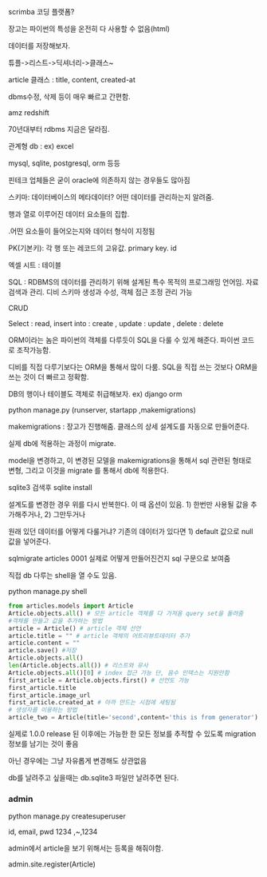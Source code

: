 scrimba 코딩 플랫폼?

장고는 파이썬의 특성을 온전히 다 사용할 수 없음(html)

데이터를 저장해보자.

튜플->리스트->딕셔너리->클래스~

article 클래스 : title, content, created-at



dbms수정, 삭제 등이 매우 빠르고 간편함.

amz redshift

70년대부터 rdbms 지금은 달라짐.

관계형 db  : ex) excel

mysql, sqlite, postgresql, orm 등등

핀테크 업체들은 굳이 oracle에 의존하지 않는 경우들도 많아짐



스키마: 데이터베이스의 메타데이터? 어떤 데이터를 관리하는지 알려줌.

행과 열로 이루어진 데이터 요소들의 집합. 

.어떤 요소들이 들어오는지와 데이터 형식이 지정됨

PK(기본키): 각 행 또는 레코드의 고유값. primary key. id

엑셀 시트 : 테이블



SQL : RDBMS의 데이터를 관리하기 위해 설계된 특수 목적의 프로그래밍 언어임. 자료 검색과 관리. 디비 스키마 생성과 수성, 객체 접근 조정 관리 가능

CRUD

Select : read, insert into : create , update : update , delete : delete



ORM이라는 놈은 파이썬의 객체를 다루듯이 SQL을 다룰 수 있게 해준다. 파이썬 코드로 조작가능함.

디비를 직접 다루기보다는 ORM을 통해서 많이 다룸. SQL을 직접 쓰는 것보다 ORM을 쓰는 것이 더 빠르고 정확함.

DB의 행이나 테이블도 객체로 취급해보자. ex) django orm



python manage.py (runserver, startapp ,makemigrations)

makemigrations : 장고가 진행해줌. 클래스의 상세 설계도를 자동으로 만들어준다.

실제 db에 적용하는 과정이 migrate.

model을 변경하고, 이 변경된 모델을 makemigrations을 통해서 sql 관련된 형태로 변형, 그리고 이것을 migrate 를 통해서 db에 적용한다.

sqlite3 검색후 sqlite install

설계도를 변경한 경우 위를 다시 반복한다. 이 때 옵션이 있음. 1) 한번만 사용될 값을 추가해주거나, 2) 그만두거나 

원래 있던 데이터를 어떻게 다룰거냐? 기존의 데이터가 있다면 1) default 값으로 null 값을 넣어준다.

sqlmigrate articles 0001 실제로 어떻게 만들어진건지 sql 구문으로 보여줌

직접 db 다루는 shell을 열 수도 있음.

python manage.py shell

``` python
from articles.models import Article
Article.objects.all() # 모든 article 객체를 다 가져옴 query set을 돌려줌
#객체를 만들고 값을 추가하는 방법
article = Article() # article 객체 선언
article.title = "" # article 객체의 어트리뷰트데이터 추가
article.content = ""
article.save() #저장
Article.objects.all() 
len(Article.objects.all()) # 리스트와 유사
Article.objects.all()[0] # index 접근 가능 단, 음수 인덱스는 지원안함
first_article = Article.objects.first() # 선언도 가능
first_article.title 
first_article.image_url
first_article.created_at # 아까 만드는 시점에 세팅됨
# 생성자를 이용하는 방법
article_two = Article(title='second',content='this is from generator')
```

실제로 1.0.0 release 된 이후에는 가능한 한 모든 정보를 추적할 수 있도록 migration 정보를 남기는 것이 좋음

아닌 경우에는 그냥 자유롭게 변경해도 상관없음

db를 날려주고 싶을때는 db.sqlite3 파일만 날려주면 된다.



### admin

python manage.py createsuperuser

id, email, pwd  1234 ,~,1234

admin에서 article을 보기 위해서는 등록을 해줘야함.

admin.site.register(Article)

